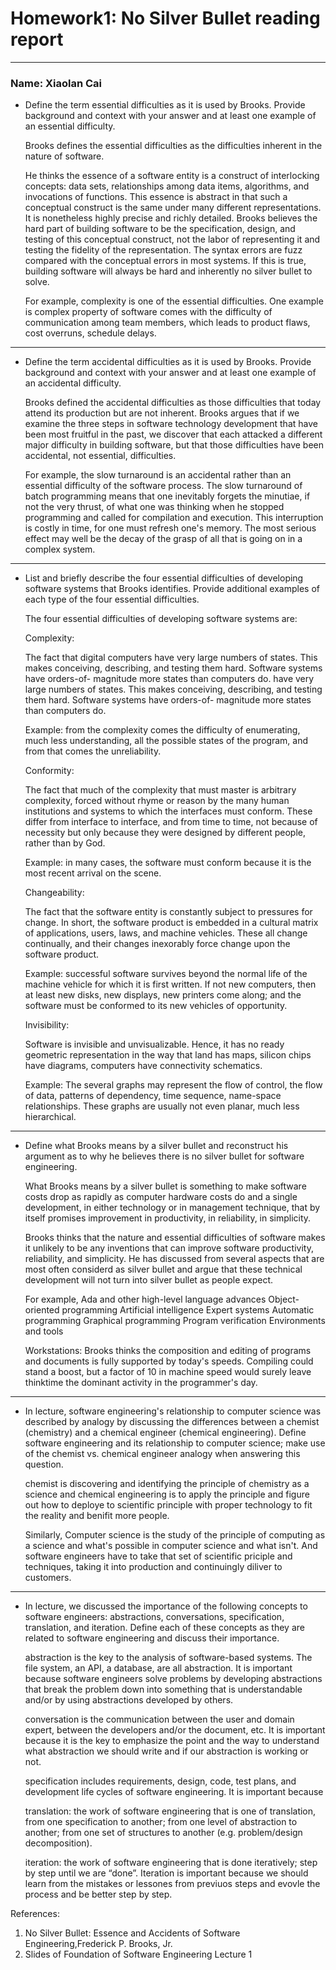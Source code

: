 # Homework1: No Silver Bullet reading report
***
### Name: Xiaolan Cai



- Define the term essential difficulties as it is used by Brooks. Provide background and context with your answer and at least one example of an essential difficulty.

    Brooks defines the essential difficulties as the difficulties inherent in the nature of software. 
    
    He thinks the essence of a software entity is a construct of interlocking concepts: data sets, relationships among data items, algorithms, and invocations of functions. This essence is abstract in that such a conceptual construct is the same under many different representations. It is nonetheless highly precise and richly detailed. Brooks believes the hard part of building software to be the specification, design, and testing of this conceptual construct, not the labor of representing it and testing the fidelity of the representation. The syntax errors are fuzz compared with the conceptual errors in most systems. If this is true, building software will always be hard and inherently no silver bullet to solve. 
    
    For example,  complexity is one of the essential difficulties. One example is complex property of software comes with the difficulty of communication among team members, which leads to product flaws, cost overruns, schedule delays.

***

- Define the term accidental difficulties as it is used by Brooks. Provide background and context with your answer and at least one example of an accidental difficulty. 

    Brooks defined the accidental difficulties as those difficulties that today attend its production but are not inherent.  Brooks argues that if we examine the three steps in software technology development that have been most fruitful in the past, we discover that each attacked a different major difficulty in building software, but that those difficulties have been accidental, not essential, difficulties.
    
    For example, the slow turnaround is an accidental rather than an essential difficulty of the software process. The slow turnaround of batch programming means that one inevitably forgets the minutiae, if not the very thrust, of what one was thinking when he stopped programming and called for compilation and execution. This interruption is costly in time, for one must refresh one's memory. The most serious effect may well be the decay of the grasp of all that is going on in a complex system. 

***
- List and briefly describe the four essential difficulties of developing software systems that Brooks identifies. Provide additional examples of each type of the four essential difficulties.

    The four essential difficulties of developing software systems are:
    
    Complexity:
    
    The fact that digital computers have very large numbers of states. This makes conceiving, describing, and testing them hard. Software systems have orders-of- magnitude more states than computers do. have very large numbers of states. This makes conceiving, describing, and testing them hard. Software systems have orders-of- magnitude more states than computers do.
    
    Example: from the complexity comes the difficulty of enumerating, much less understanding, all the possible states of the program, and from that comes the unreliability.
    
    Conformity:
    
    The fact that much of the complexity that must master is arbitrary complexity, forced without rhyme or reason by the many human institutions and systems to which the interfaces must conform. These differ from interface to interface, and from time to time, not because of necessity but only because they were designed by different people, rather than by God.
    
    Example: in many cases, the software must conform because it is the most recent arrival on the scene.
    
    Changeability:
    
    The fact that the software entity is constantly subject to pressures for change. In short, the software product is embedded in a cultural matrix of applications, users, laws, and machine vehicles. These all change continually, and their changes inexorably force change upon the software product.
    
    Example: successful software survives beyond the normal life of the machine vehicle for which it is first written. If not new computers, then at least new disks, new displays, new printers come along; and the software must be conformed to its new vehicles of opportunity.

    
    Invisibility:
    
    Software is invisible and unvisualizable. Hence, it has no ready geometric representation in the way that land has maps, silicon chips have diagrams, computers have connectivity schematics.
    
    Example: The several graphs may represent the flow of control, the flow of data, patterns of dependency, time sequence, name-space relationships. These graphs are usually not even planar, much less hierarchical.


***
- Define what Brooks means by a silver bullet and reconstruct his argument as to why he believes there is no silver bullet for software engineering.

    What Brooks means by a silver bullet is something to make software costs drop as rapidly as computer hardware costs do and a single development, in either technology or in management technique, that by itself promises improvement in productivity, in reliability, in simplicity.
    
   Brooks thinks that the nature and essential difficulties of software makes it unlikely to be any inventions that can improve  software productivity, reliability, and simplicity. He has discussed from several aspects that are most often considerd as silver bullet and argue that these technical development will not turn into silver bullet as people expect. 
   
   For example, Ada and other high-level language advances
   Object-oriented programming
   Artificial intelligence
   Expert systems
   Automatic programming
   Graphical programming
   Program verification
   Environments and tools
   
   Workstations: Brooks thinks the composition and editing of programs and documents is fully supported by today's speeds. Compiling could stand a boost, but a factor of 10 in machine speed would surely leave thinktime the dominant activity in the programmer's day.
          
***
- In lecture, software engineering's relationship to computer science was described by analogy by discussing the differences between a chemist (chemistry) and a chemical engineer (chemical engineering). Define software engineering and its relationship to computer science; make use of the chemist vs. chemical engineer analogy when answering this question.

    
    chemist is discovering and identifying the principle of chemistry as a science and chemical engineering is to apply the principle and figure out how to deploye to scientific principle with proper technology to fit the reality and benifit more people. 
    
    Similarly, Computer science is the study of the principle of computing as a science and what's possible in computer science and what isn't. And software engineers have to take that set of scientific priciple and techniques, taking it into production and continuingly diliver to customers.


***
- In lecture, we discussed the importance of the following concepts to software engineers: abstractions, conversations, specification, translation, and iteration. Define each of these concepts as they are related to software engineering and discuss their importance.

    abstraction is the key to the analysis of software-based systems. The file system, an API, a database, are all abstraction. It is important because software engineers solve problems by developing abstractions that break the problem down into something that is understandable and/or by using abstractions developed by others.
    
    conversation is the communication between the user and domain expert, between the developers and/or the document, etc. It is important because it is the key to emphasize the point and the way to understand what abstraction we should write and if our abstraction is working or not.
    
    specification includes requirements, design, code, test plans, and development life cycles of software engineering. It is important because 
    
    translation: the work of software engineering that is one of translation, from one specification to another; from one level of abstraction to another; from one set of structures to another (e.g. problem/design decomposition).
    
    iteration: the work of software engineering that is done iteratively; step by step until we are “done”. Iteration is important because we should learn from the mistakes or lessones from previuos steps and evovle the process and be better step by step. 
    
    
References:

1. No Silver Bullet: Essence and Accidents of Software Engineering,Frederick P. Brooks, Jr.
2. Slides of Foundation of Software Engineering Lecture 1 
    


